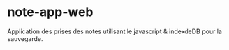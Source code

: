 # note-app-web
Application des prises des notes utilisant le javascript &amp; indexdeDB pour la sauvegarde.
